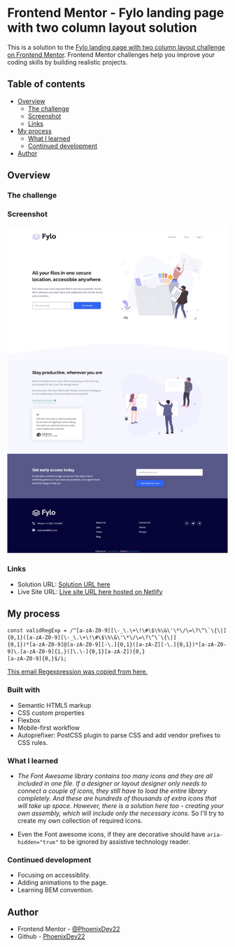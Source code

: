 # Frontend Mentor - Fylo landing page with two column layout solution

This is a solution to the [Fylo landing page with two column layout challenge on Frontend Mentor](https://www.frontendmentor.io/challenges/fylo-landing-page-with-two-column-layout-5ca5ef041e82137ec91a50f5). Frontend Mentor challenges help you improve your coding skills by building realistic projects. 


## Table of contents

- [Overview](#overview)
  - [The challenge](#the-challenge)
  - [Screenshot](#screenshot)
  - [Links](#links)
- [My process](#my-process)
  - [What I learned](#what-i-learned)
  - [Continued development](#continued-development)
- [Author](#author)




## Overview

### The challenge



### Screenshot

![](images/fylo-web-capture.jpeg)

### Links

- Solution URL: [Solution URL here](https://github.com/PhoenixDev22/Frontend-Mentor-Fylo-landing-page-with-two-column-layout)
- Live Site URL: [Live site URL here hosted on Netlify](https://fylo-landing-page-phoenixdev22.netlify.app/)

## My process

```
const validRegExp = /^[a-zA-Z0-9][\-_\.\+\!\#\$\%\&\'\*\/\=\?\^\`\{\|]{0,1}([a-zA-Z0-9][\-_\.\+\!\#\$\%\&\'\*\/\=\?\^\`\{\|]
{0,1})*[a-zA-Z0-9]@[a-zA-Z0-9][-\.]{0,1}([a-zA-Z][-\.]{0,1})*[a-zA-Z0-9]\.[a-zA-Z0-9]{1,}([\.\-]{0,1}[a-zA-Z]){0,}
[a-zA-Z0-9]{0,}$/i;

```

[This email Regexpression was copied from here.](https://herewecode.io/blog/email-validation-javascript/#:~:text=The%20most%20common%20way%20to%20validate%20an%20email,an%20email%20is%20a%20string%20following%20this%20format%3A)




### Built with

- Semantic HTML5 markup
- CSS custom properties
- Flexbox
- Mobile-first workflow
- Autoprefixer: PostCSS plugin to parse CSS and add vendor prefixes to CSS rules.


### What I learned

- *The Font Awesome library contains too many icons and they are all included in one file. If a designer or layout designer only needs to connect a couple of icons, they still have to load the entire library completely. And these are hundreds of thousands of extra icons that will take up space. However, there is a solution here too - creating your own assembly, which will include only the necessary icons.* So I'll try to create my own collection of required icons.

- Even the Font awesome icons,  if they are decorative should have ``aria-hidden="true"`` to be ignored by assistive technology reader.


### Continued development

- Focusing on accessiblity. 
- Adding animations to the page.
- Learning BEM convention.


## Author

- Frontend Mentor - [@PhoenixDev22](https://www.frontendmentor.io/profile/PhoenixDev22)
- Github - [PhoenixDev22](https://github.com/PhoenixDev22?tab=repositories)


